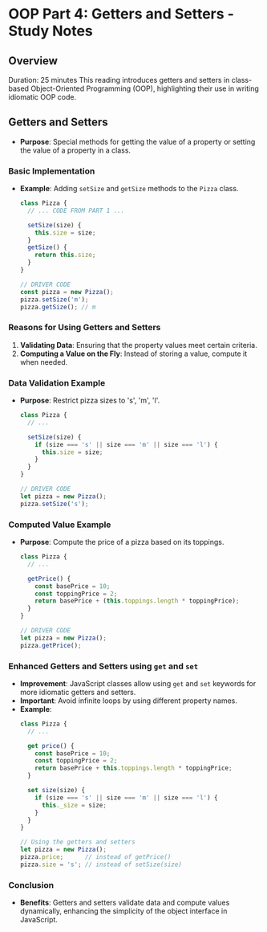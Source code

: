 # OOP Part 4: Getters and Setters - Study Notes

## Overview
Duration: 25 minutes
This reading introduces getters and setters in class-based Object-Oriented Programming (OOP), highlighting their use in writing idiomatic OOP code.

## Getters and Setters
- **Purpose**: Special methods for getting the value of a property or setting the value of a property in a class.

### Basic Implementation
- **Example**: Adding `setSize` and `getSize` methods to the `Pizza` class.
    ```javascript
    class Pizza {
      // ... CODE FROM PART 1 ...

      setSize(size) {
        this.size = size;
      }
      getSize() {
        return this.size;
      }
    }

    // DRIVER CODE
    const pizza = new Pizza();
    pizza.setSize('m');
    pizza.getSize(); // m
    ```

### Reasons for Using Getters and Setters
1. **Validating Data**: Ensuring that the property values meet certain criteria.
2. **Computing a Value on the Fly**: Instead of storing a value, compute it when needed.

### Data Validation Example
- **Purpose**: Restrict pizza sizes to 's', 'm', 'l'.
    ```javascript
    class Pizza {
      // ...

      setSize(size) {
        if (size === 's' || size === 'm' || size === 'l') {
          this.size = size;
        }
      }
    }

    // DRIVER CODE
    let pizza = new Pizza();
    pizza.setSize('s');
    ```

### Computed Value Example
- **Purpose**: Compute the price of a pizza based on its toppings.
    ```javascript
    class Pizza {
      // ...

      getPrice() {
        const basePrice = 10;
        const toppingPrice = 2;
        return basePrice + (this.toppings.length * toppingPrice);
      }
    }

    // DRIVER CODE
    let pizza = new Pizza();
    pizza.getPrice();
    ```

### Enhanced Getters and Setters using `get` and `set`
- **Improvement**: JavaScript classes allow using `get` and `set` keywords for more idiomatic getters and setters.
- **Important**: Avoid infinite loops by using different property names.
- **Example**:
    ```javascript
    class Pizza {
      // ...

      get price() {
        const basePrice = 10;
        const toppingPrice = 2;
        return basePrice + this.toppings.length * toppingPrice;
      }

      set size(size) {
        if (size === 's' || size === 'm' || size === 'l') {
          this._size = size;
        }
      }
    }

    // Using the getters and setters
    let pizza = new Pizza();
    pizza.price;      // instead of getPrice()
    pizza.size = 's'; // instead of setSize(size)
    ```

### Conclusion
- **Benefits**: Getters and setters validate data and compute values dynamically, enhancing the simplicity of the object interface in JavaScript.

